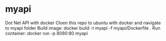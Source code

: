 # myapi
Dot Net API with docker
Cloen this repo to ubuntu with docker and navigate to myapi folder
Build image: docker build -t myapi -f myapi/Dockerfile .
Run container: docker run -p 8080:80 myapi
